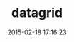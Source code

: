 ---
layout: post
title:  "datagrid"
repo:   "bogdan/datagrid"
date:   2015-02-18 17:16:23
gemurl: http://github.com/bogdan/datagrid
---